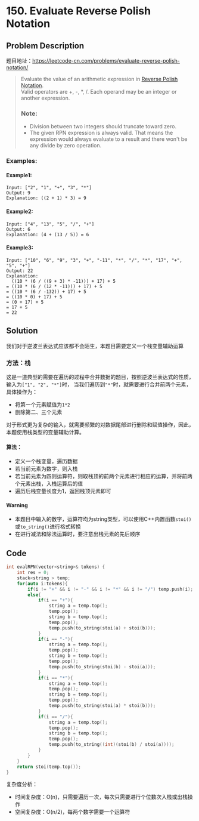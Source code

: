 # 150. Evaluate Reverse Polish Notation

## Problem Description
题目地址：https://leetcode-cn.com/problems/evaluate-reverse-polish-notation/
>Evaluate the value of an arithmetic expression in [Reverse Polish Notation](http://en.wikipedia.org/wiki/Reverse_Polish_notation).
><br/>Valid operators are +, -, *, /. Each operand may be an integer or another expression.
> ### Note:
>- Division between two integers should truncate toward zero.
>- The given RPN expression is always valid. That means the expression would always evaluate to a result and there won't be any divide by zero operation.
### Examples:
#### Example1:
```
Input: ["2", "1", "+", "3", "*"]
Output: 9
Explanation: ((2 + 1) * 3) = 9
```
#### Example2:
```
Input: ["4", "13", "5", "/", "+"]
Output: 6
Explanation: (4 + (13 / 5)) = 6
```
#### Example3:
```
Input: ["10", "6", "9", "3", "+", "-11", "*", "/", "*", "17", "+", "5", "+"]
Output: 22
Explanation: 
  ((10 * (6 / ((9 + 3) * -11))) + 17) + 5
= ((10 * (6 / (12 * -11))) + 17) + 5
= ((10 * (6 / -132)) + 17) + 5
= ((10 * 0) + 17) + 5
= (0 + 17) + 5
= 17 + 5
= 22
```

## Solution
我们对于逆波兰表达式应该都不会陌生，本题目需要定义一个栈变量辅助运算

### 方法：栈
这是一道典型的需要在遍历的过程中合并数据的题目，按照逆波兰表达式的性质，输入为`["1", "2", "*"]`时，
当我们遍历到`"*"`时，就需要进行合并前两个元素，具体操作为：
- 将第一个元素赋值为`1*2`
- 删除第二、三个元素

对于形式更为复杂的输入，就需要频繁的对数据尾部进行删除和赋值操作，因此，本题使用栈类型的变量辅助计算。
#### 算法：
- 定义一个栈变量，遍历数据
- 若当前元素为数字，则入栈
- 若当前元素为四则运算符，则取栈顶的前两个元素进行相应的运算，并将前两个元素出栈，入栈运算后的值
- 遍历后栈变量长度为1，返回栈顶元素即可
#### Warning
- 本题目中输入的数字，运算符均为string类型，可以使用C++内置函数`stoi()`或`to_string()`进行格式转换
- 在进行减法和除法运算时，要注意出栈元素的先后顺序

## Code
```C++
int evalRPN(vector<string>& tokens) {
    int res = 0;
    stack<string > temp;
    for(auto i:tokens){
        if(i != "+" && i != "-" && i != "*" && i != "/") temp.push(i);
        else{
            if(i == "+"){
                string a = temp.top();
                temp.pop();
                string b = temp.top();
                temp.pop();
                temp.push(to_string(stoi(a) + stoi(b)));
            }
            if(i == "-"){
                string a = temp.top();
                temp.pop();
                string b = temp.top();
                temp.pop();
                temp.push(to_string(stoi(b) - stoi(a)));
            }
            if(i == "*"){
                string a = temp.top();
                temp.pop();
                string b = temp.top();
                temp.pop();
                temp.push(to_string(stoi(a) * stoi(b)));
            }
            if(i == "/"){
                string a = temp.top();
                temp.pop();
                string b = temp.top();
                temp.pop();
                temp.push(to_string((int)(stoi(b) / stoi(a))));
            }
        }
    }
    return stoi(temp.top());
}
```
复杂度分析：
- 时间复杂度：O(n)，只需要遍历一次，每次只需要进行个位数次入栈或出栈操作
- 空间复杂度：O(n/2)，每两个数字需要一个运算符
